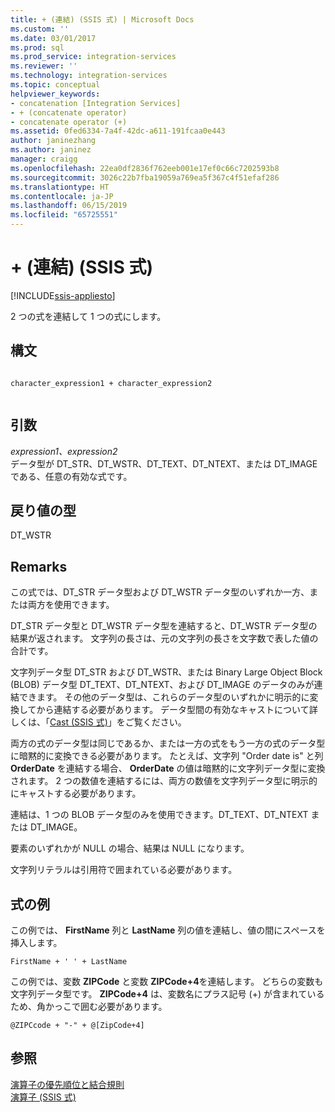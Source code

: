 ```yaml
---
title: + (連結) (SSIS 式) | Microsoft Docs
ms.custom: ''
ms.date: 03/01/2017
ms.prod: sql
ms.prod_service: integration-services
ms.reviewer: ''
ms.technology: integration-services
ms.topic: conceptual
helpviewer_keywords:
- concatenation [Integration Services]
- + (concatenate operator)
- concatenate operator (+)
ms.assetid: 0fed6334-7a4f-42dc-a611-191fcaa0e443
author: janinezhang
ms.author: janinez
manager: craigg
ms.openlocfilehash: 22ea0df2836f762eeb001e17ef0c66c7202593b8
ms.sourcegitcommit: 3026c22b7fba19059a769ea5f367c4f51efaf286
ms.translationtype: HT
ms.contentlocale: ja-JP
ms.lasthandoff: 06/15/2019
ms.locfileid: "65725551"
---
```

# <a name="-concatenate-ssis-expression"></a>+ (連結) (SSIS 式)

[!INCLUDE[ssis-appliesto](../../includes/ssis-appliesto-ssvrpluslinux-asdb-asdw-xxx.md)]


  2 つの式を連結して 1 つの式にします。  
  
## <a name="syntax"></a>構文  
  
```  
  
character_expression1 + character_expression2  
  
```  
  
## <a name="arguments"></a>引数  
 *expression1、expression2*  
 データ型が DT_STR、DT_WSTR、DT_TEXT、DT_NTEXT、または DT_IMAGE である、任意の有効な式です。  
  
## <a name="result-types"></a>戻り値の型  
 DT_WSTR  
  
## <a name="remarks"></a>Remarks  
 この式では、DT_STR データ型および DT_WSTR データ型のいずれか一方、または両方を使用できます。  
  
 DT_STR データ型と DT_WSTR データ型を連結すると、DT_WSTR データ型の結果が返されます。 文字列の長さは、元の文字列の長さを文字数で表した値の合計です。  
  
 文字列データ型 DT_STR および DT_WSTR、または Binary Large Object Block (BLOB) データ型 DT_TEXT、DT_NTEXT、および DT_IMAGE のデータのみが連結できます。 その他のデータ型は、これらのデータ型のいずれかに明示的に変換してから連結する必要があります。 データ型間の有効なキャストについて詳しくは、「[Cast &#40;SSIS 式&#41;](../../integration-services/expressions/cast-ssis-expression.md)」をご覧ください。  
  
 両方の式のデータ型は同じであるか、または一方の式をもう一方の式のデータ型に暗黙的に変換できる必要があります。 たとえば、文字列 "Order date is" と列 **OrderDate** を連結する場合、 **OrderDate** の値は暗黙的に文字列データ型に変換されます。 2 つの数値を連結するには、両方の数値を文字列データ型に明示的にキャストする必要があります。  
  
 連結は、1 つの BLOB データ型のみを使用できます。DT_TEXT、DT_NTEXT または DT_IMAGE。  
  
 要素のいずれかが NULL の場合、結果は NULL になります。  
  
 文字列リテラルは引用符で囲まれている必要があります。  
  
## <a name="expression-examples"></a>式の例  
 この例では、 **FirstName** 列と **LastName** 列の値を連結し、値の間にスペースを挿入します。  
  
```  
FirstName + ' ' + LastName  
```  
  
 この例では、変数 **ZIPCode** と変数 **ZIPCode+4**を連結します。 どちらの変数も文字列データ型です。 **ZIPCode+4** は、変数名にプラス記号 (+) が含まれているため、角かっこで囲む必要があります。  
  
```  
@ZIPCcode + "-" + @[ZipCode+4]  
```  
  
## <a name="see-also"></a>参照  
 [演算子の優先順位と結合規則](../../integration-services/expressions/operator-precedence-and-associativity.md)   
 [演算子 &#40;SSIS 式&#41;](../../integration-services/expressions/operators-ssis-expression.md)  
  
  
